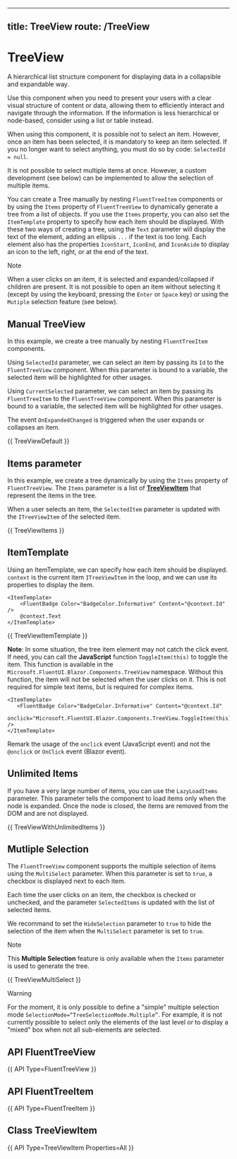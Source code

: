 
---
title: TreeView
route: /TreeView
---

# TreeView

A hierarchical list structure component for displaying data in a collapsible and expandable way.

Use this component when you need to present your users with a clear visual structure of content or data,
allowing them to efficiently interact and navigate through the information.
If the information is less hierarchical or node-based, consider using a list or table instead.

When using this component, it is possible not to select an item.
However, once an item has been selected, it is mandatory to keep an item selected.
If you no longer want to select anything, you must do so by code: `SelectedId = null`.

It is not possible to select multiple items at once. However, a custom development (see below) can be implemented to allow the selection of multiple items.

You can create a Tree manually by nesting `FluentTreeItem` components or by using the `Items` property of `FluentTreeView` to dynamically generate a tree from a list of objects.
If you use the `Items` property, you can also set the `ItemTemplate` property to specify how each item should be displayed.
With these two ways of creating a tree, using the `Text` parameter will display the text of the element, adding an ellipsis `...` if the text is too long.
Each element also has the properties `IconStart`, `IconEnd`, and `IconAside` to display an icon to the left, right, or at the end of the text.

> [!NOTE]
> When a user clicks on an item, it is selected and expanded/collapsed if children are present.
> It is not possible to open an item without selecting it (except by using the keyboard, pressing the `Enter` or `Space` key)
> or using the `Mutiple` selection feature (see below).

## Manual TreeView

In this example, we create a tree manually by nesting `FluentTreeItem` components.

Using `SelectedId` parameter, we can select an item by passing its `Id` to the `FluentTreeView` component.
When this parameter is bound to a variable, the selected item will be highlighted for other usages.

Using `CurrentSelected` parameter, we can select an item by passing its `FluentTreeItem` to the `FluentTreeView` component.
When this parameter is bound to a variable, the selected item will be highlighted for other usages.

The event `OnExpandedChanged` is triggered when the user expands or collapses an item.

{{ TreeViewDefault }}

## Items parameter

In this example, we create a tree dynamically by using the `Items` property of `FluentTreeView`.
The `Items` parameter is a list of [**TreeViewItem**](/TreeView#class-treeviewitem) that represent the items in the tree.

When a user selects an item, the `SelectedItem` parameter is updated with the `ITreeViewItem` of the selected item.

{{ TreeViewItems }}

## ItemTemplate

Using an ItemTemplate, we can specify how each item should be displayed.
`context` is the current item `ITreeViewItem` in the loop, and we can use its properties to display the item.

```razor
<ItemTemplate>
    <FluentBadge Color="BadgeColor.Informative" Content="@context.Id" />
    @context.Text
</ItemTemplate>
```

{{ TreeViewItemTemplate }}

**Note**:
In some situation, the tree item element may not catch the click event.
If need, you can call the **JavaScript** function `ToggleItem(this)` to toggle the item.
This function is available in the `Microsoft.FluentUI.Blazor.Components.TreeView` namespace.
Without this function, the item will not be selected when the user clicks on it.
This is not required for simple text items, but is required for complex items.

```razor
<ItemTemplate>
   <FluentBadge Color="BadgeColor.Informative" Content="@context.Id"
                onclick="Microsoft.FluentUI.Blazor.Components.TreeView.ToggleItem(this)" />
</ItemTemplate>
```

Remark the usage of the `onclick` event (JavaScript event) and not the `@onclick` or `OnClick` event (Blazor event).

## Unlimited Items

If you have a very large number of items, you can use the `LazyLoadItems` parameter.
This parameter tells the component to load items only when the node is expanded.
Once the node is closed, the items are removed from the DOM and are not displayed.

{{ TreeViewWithUnlimitedItems }}

## Mutliple Selection

The `FluentTreeView` component supports the multiple selection of items using the `MultiSelect` parameter.
When this parameter is set to `true`, a checkbox is displayed next to each item.

Each time the user clicks on an item, the checkbox is checked or unchecked, and the parameter `SelectedItems`
is updated with the list of selected items.

We recommand to set the `HideSelection` parameter to `true` to hide the selection of the item when the `MultiSelect`
parameter is set to `true`.

> [!NOTE]
> This **Multiple Selection** feature is only available when the `Items` parameter is used to generate the tree.

{{ TreeViewMultiSelect }}

> [!WARNING]
> For the moment, it is only possible to define a "simple" multiple selection mode `SelectionMode=“TreeSelectionMode.Multiple”`.
> For example, it is not currently possible to select only the elements of the last level
> or to display a "mixed" box when not all sub-elements are selected.

## API FluentTreeView

{{ API Type=FluentTreeView }}

## API FluentTreeItem

{{ API Type=FluentTreeItem }}

## Class TreeViewItem

{{ API Type=TreeViewItem Properties=All }}
